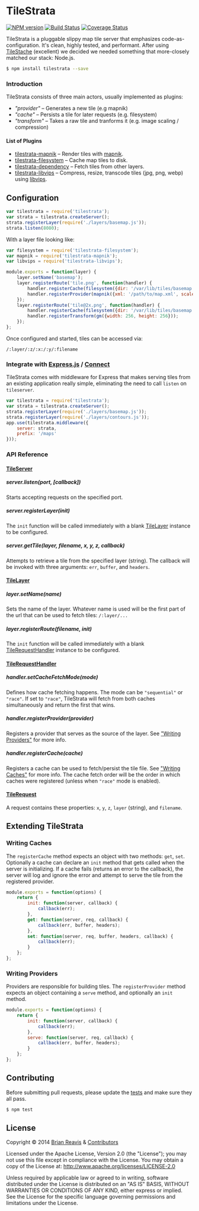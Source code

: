# TileStrata
[![NPM version](http://img.shields.io/npm/v/tilestrata.svg?style=flat)](https://www.npmjs.org/package/tilestrata)
[![Build Status](http://img.shields.io/travis/naturalatlas/tilestrata/master.svg?style=flat)](https://travis-ci.org/naturalatlas/tilestrata)
[![Coverage Status](http://img.shields.io/coveralls/naturalatlas/tilestrata/master.svg?style=flat)](https://coveralls.io/r/naturalatlas/tilestrata)

TileStrata is a pluggable slippy map tile server that emphasizes code-as-configuration. It's clean, highly tested, and performant. After using [TileStache](http://tilestache.org/) (excellent) we decided we needed something that more-closely matched our stack: Node.js.

```sh
$ npm install tilestrata --save
```

### Introduction

TileStrata consists of three main actors, usually implemented as plugins:

- *"provider"* – Generates a new tile (e.g mapnik)
- *"cache"* – Persists a tile for later requests (e.g. filesystem)
- *"transform"* – Takes a raw tile and tranforms it (e.g. image scaling / compression)

#### List of Plugins

- [tilestrata-mapnik](https://github.com/naturalatlas/tilestrata-mapnik) – Render tiles with [mapnik](http://mapnik.org/).
- [tilestrata-filesystem](https://github.com/naturalatlas/tilestrata-filesystem) – Cache map tiles to disk.
- [tilestrata-dependency](https://github.com/naturalatlas/tilestrata-dependency) – Fetch tiles from other layers.
- [tilestrata-libvips](https://github.com/naturalatlas/tilestrata-libvips) – Compress, resize, transcode tiles (jpg, png, webp) using [libvips](https://www.npmjs.com/package/sharp).

## Configuration

```js
var tilestrata = require('tilestrata');
var strata = tilestrata.createServer();
strata.registerLayer(require('./layers/basemap.js'));
strata.listen(8080);
```

With a layer file looking like:

```js
var filesystem = require('tilestrata-filesystem');
var mapnik = require('tilestrata-mapnik');
var libvips = require('tilestrata-libvips');

module.exports = function(layer) {
    layer.setName('basemap');
    layer.registerRoute('tile.png', function(handler) {
        handler.registerCache(filesystem({dir: '/var/lib/tiles/basemap'}));
        handler.registerProvider(mapnik({xml: '/path/to/map.xml', scale: 1}));
    });
    layer.registerRoute('tile@2x.png', function(handler) {
        handler.registerCache(filesystem({dir: '/var/lib/tiles/basemap'}));
        handler.registerTransform(gm({width: 256, height: 256}));
    });
};
```

Once configured and started, tiles can be accessed via:

```
/:layer/:z/:x:/:y/:filename
```

### Integrate with [Express.js](http://expressjs.com/) / [Connect](https://github.com/senchalabs/connect)

TileStrata comes with middleware for Express that makes serving tiles from an existing application really simple, eliminating the need to call `listen` on `tileserver`.

```js
var tilestrata = require('tilestrata');
var strata = tilestrata.createServer();
strata.registerLayer(require('./layers/basemap.js'));
strata.registerLayer(require('./layers/contours.js'));
app.use(tilestrata.middleware({
    server: strata,
    prefix: '/maps'
}));
```

### API Reference

#### [TileServer](#tileserver)

##### server.listen(port, [callback])
Starts accepting requests on the specified port.

##### server.registerLayer(init)
The `init` function will be called immediately with a blank [TileLayer](#tilelayer) instance to be configured.

##### server.getTile(layer, filename, x, y, z, callback)
Attempts to retrieve a tile from the specified layer (string). The callback will be invoked with three arguments: `err`, `buffer`, and `headers`.

#### [TileLayer](#tilelayer)

##### layer.setName(name)
Sets the name of the layer. Whatever name is used will be the first part of the url that can be used to fetch tiles: `/:layer/...`

##### layer.registerRoute(filename, init)

The `init` function will be called immediately with a blank [TileRequestHandler](#tilerequesthandler) instance to be configured.

#### [TileRequestHandler](#tilerequesthandler)

##### handler.setCacheFetchMode(mode)
Defines how cache fetching happens. The mode can be `"sequential"` or `"race"`. If set to `"race"`, TileStrata will fetch from both caches simultaneously and return the first that wins.

##### handler.registerProvider(provider)
Registers a provider that serves as the source of the layer. See ["Writing Providers"](#writing-providers) for more info.

##### handler.registerCache(cache)
Registers a cache can be used to fetch/persist the tile file. See ["Writing Caches"](#writing-caches) for more info. The cache fetch order will be the order in which caches were registered (unless when `"race"` mode is enabled).

#### [TileRequest](#tilerequest)

A request contains these properties: `x`, `y`, `z`, `layer` (string), and `filename`.

## Extending TileStrata

### Writing Caches

The `registerCache` method expects an object with two methods: `get`, `set`. Optionally a cache can declare an `init` method that gets called when the server is initializing. If a cache fails (returns an error to the callback), the server will log and ignore the error and attempt to serve the tile from the registered provider.

```js
module.exports = function(options) {
    return {
        init: function(server, callback) {
            callback(err);
        },
        get: function(server, req, callback) {
            callback(err, buffer, headers);
        },
        set: function(server, req, buffer, headers, callback) {
            callback(err);
        }
    };
};
```

### Writing Providers

Providers are responsible for building tiles. The `registerProvider` method expects an object containing a `serve` method, and optionally an `init` method.

```js
module.exports = function(options) {
    return {
        init: function(server, callback) {
            callback(err);
        },
        serve: function(server, req, callback) {
            callback(err, buffer, headers);
        }
    };
};
```

## Contributing

Before submitting pull requests, please update the [tests](test) and make sure they all pass.

```sh
$ npm test
```

## License

Copyright &copy; 2014 [Brian Reavis](https://github.com/brianreavis) & [Contributors](https://github.com/naturalatlas/tilestrata/graphs/contributors)

Licensed under the Apache License, Version 2.0 (the "License"); you may not use this file except in compliance with the License. You may obtain a copy of the License at: http://www.apache.org/licenses/LICENSE-2.0

Unless required by applicable law or agreed to in writing, software distributed under the License is distributed on an "AS IS" BASIS, WITHOUT WARRANTIES OR CONDITIONS OF ANY KIND, either express or implied. See the License for the specific language governing permissions and limitations under the License.
